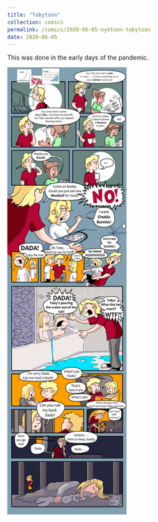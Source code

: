 ```yaml
---
title: "Tobytoon"
collection: comics
permalink: /comics/2020-06-05-nyetoon-tobytoon
date: 2020-06-05
---
```


This was done in the early days of the pandemic.

![TobyToon](../images/comics/nyetoon/nyetoon_TobyToon_6.5.20_final-1.png)
